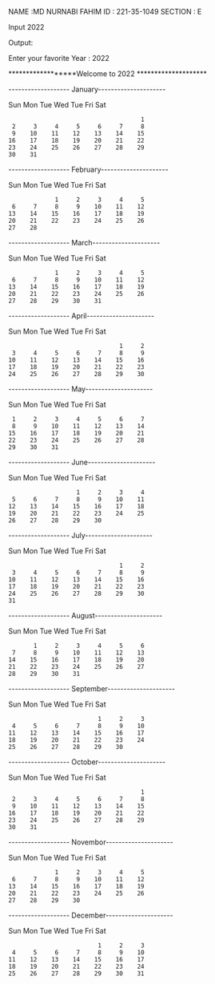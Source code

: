 NAME :MD NURNABI FAHIM
ID : 221-35-1049
SECTION : E


Input 2022

Output:

Enter your favorite Year :
2022


******************Welcome to 2022 ********************




------------------- January---------------------

   Sun   Mon   Tue   Wed   Tue   Fri   Sat

                                         1
     2     3     4     5     6     7     8
     9    10    11    12    13    14    15
    16    17    18    19    20    21    22
    23    24    25    26    27    28    29
    30    31


------------------- February---------------------

   Sun   Mon   Tue   Wed   Tue   Fri   Sat

                 1     2     3     4     5
     6     7     8     9    10    11    12
    13    14    15    16    17    18    19
    20    21    22    23    24    25    26
    27    28


------------------- March---------------------

   Sun   Mon   Tue   Wed   Tue   Fri   Sat

                 1     2     3     4     5
     6     7     8     9    10    11    12
    13    14    15    16    17    18    19
    20    21    22    23    24    25    26
    27    28    29    30    31


------------------- April---------------------

   Sun   Mon   Tue   Wed   Tue   Fri   Sat

                                   1     2
     3     4     5     6     7     8     9
    10    11    12    13    14    15    16
    17    18    19    20    21    22    23
    24    25    26    27    28    29    30



------------------- May---------------------

   Sun   Mon   Tue   Wed   Tue   Fri   Sat

     1     2     3     4     5     6     7
     8     9    10    11    12    13    14
    15    16    17    18    19    20    21
    22    23    24    25    26    27    28
    29    30    31


------------------- June---------------------

   Sun   Mon   Tue   Wed   Tue   Fri   Sat

                       1     2     3     4
     5     6     7     8     9    10    11
    12    13    14    15    16    17    18
    19    20    21    22    23    24    25
    26    27    28    29    30


------------------- July---------------------

   Sun   Mon   Tue   Wed   Tue   Fri   Sat

                                   1     2
     3     4     5     6     7     8     9
    10    11    12    13    14    15    16
    17    18    19    20    21    22    23
    24    25    26    27    28    29    30
    31


------------------- August---------------------

   Sun   Mon   Tue   Wed   Tue   Fri   Sat

           1     2     3     4     5     6
     7     8     9    10    11    12    13
    14    15    16    17    18    19    20
    21    22    23    24    25    26    27
    28    29    30    31


------------------- September---------------------

   Sun   Mon   Tue   Wed   Tue   Fri   Sat

                             1     2     3
     4     5     6     7     8     9    10
    11    12    13    14    15    16    17
    18    19    20    21    22    23    24
    25    26    27    28    29    30


------------------- October---------------------

   Sun   Mon   Tue   Wed   Tue   Fri   Sat

                                         1
     2     3     4     5     6     7     8
     9    10    11    12    13    14    15
    16    17    18    19    20    21    22
    23    24    25    26    27    28    29
    30    31


------------------- Novembor---------------------

   Sun   Mon   Tue   Wed   Tue   Fri   Sat

                 1     2     3     4     5
     6     7     8     9    10    11    12
    13    14    15    16    17    18    19
    20    21    22    23    24    25    26
    27    28    29    30


------------------- December---------------------

   Sun   Mon   Tue   Wed   Tue   Fri   Sat

                             1     2     3
     4     5     6     7     8     9    10
    11    12    13    14    15    16    17
    18    19    20    21    22    23    24
    25    26    27    28    29    30    31













